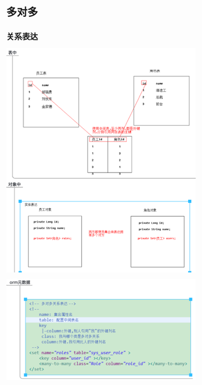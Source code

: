 # 多对多

## 关系表达

![](../../../../.gitbook/assets/image%20%2850%29.png)

![](../../../../.gitbook/assets/image%20%2849%29.png)



